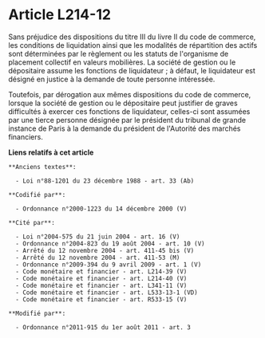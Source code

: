 # Article L214-12

Sans préjudice des dispositions du titre III du livre II du code de commerce, les conditions de liquidation ainsi que les
modalités de répartition des actifs sont déterminées par le règlement ou les statuts de l'organisme de placement collectif en
valeurs mobilières. La société de gestion ou le dépositaire assume les fonctions de liquidateur ; à défaut, le liquidateur
est désigné en justice à la demande de toute personne intéressée.

Toutefois, par dérogation aux mêmes dispositions du code de commerce, lorsque la société de gestion ou le dépositaire peut
justifier de graves difficultés à exercer ces fonctions de liquidateur, celles-ci sont assumées par une tierce personne
désignée par le président du tribunal de grande instance de Paris à la demande du président de l'Autorité des marchés
financiers.

**Liens relatifs à cet article**

	**Anciens textes**:

	  - Loi n°88-1201 du 23 décembre 1988 - art. 33 (Ab)

	**Codifié par**:

	  - Ordonnance n°2000-1223 du 14 décembre 2000 (V)

	**Cité par**:

	  - Loi n°2004-575 du 21 juin 2004 - art. 16 (V)
	  - Ordonnance n°2004-823 du 19 août 2004 - art. 10 (V)
	  - Arrêté du 12 novembre 2004 - art. 411-45 bis (V)
	  - Arrêté du 12 novembre 2004 - art. 411-53 (M)
	  - Ordonnance n°2009-394 du 9 avril 2009 - art. 1 (V)
	  - Code monétaire et financier - art. L214-39 (V)
	  - Code monétaire et financier - art. L214-40 (V)
	  - Code monétaire et financier - art. L341-11 (V)
	  - Code monétaire et financier - art. L533-13-1 (VD)
	  - Code monétaire et financier - art. R533-15 (V)

	**Modifié par**:

	  - Ordonnance n°2011-915 du 1er août 2011 - art. 3
